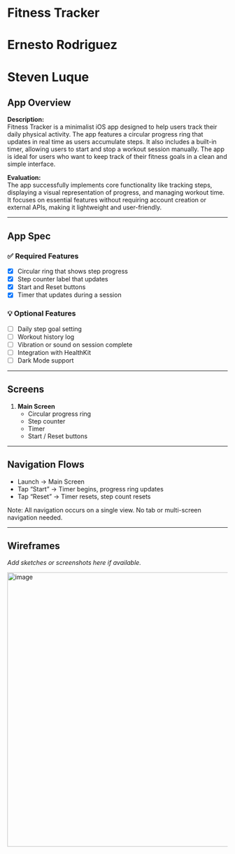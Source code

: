 # Fitness Tracker
# Ernesto Rodriguez
# Steven Luque
## App Overview

**Description:**  
Fitness Tracker is a minimalist iOS app designed to help users track their daily physical activity. The app features a circular progress ring that updates in real time as users accumulate steps. It also includes a built-in timer, allowing users to start and stop a workout session manually. The app is ideal for users who want to keep track of their fitness goals in a clean and simple interface.

**Evaluation:**  
The app successfully implements core functionality like tracking steps, displaying a visual representation of progress, and managing workout time. It focuses on essential features without requiring account creation or external APIs, making it lightweight and user-friendly.

---

## App Spec

### ✅ Required Features
- [x] Circular ring that shows step progress
- [x] Step counter label that updates
- [x] Start and Reset buttons
- [x] Timer that updates during a session

### 💡 Optional Features
- [ ] Daily step goal setting
- [ ] Workout history log
- [ ] Vibration or sound on session complete
- [ ] Integration with HealthKit
- [ ] Dark Mode support

---

## Screens

1. **Main Screen**
   - Circular progress ring
   - Step counter
   - Timer
   - Start / Reset buttons

---

## Navigation Flows

- Launch → Main Screen
- Tap “Start” → Timer begins, progress ring updates
- Tap “Reset” → Timer resets, step count resets

Note: All navigation occurs on a single view. No tab or multi-screen navigation needed.

---

## Wireframes

_Add sketches or screenshots here if available._

<img width="627" alt="image" src="https://github.com/user-attachments/assets/76ae9bfa-cc7a-417a-924e-97a4ddc5809f" />
